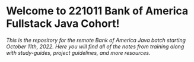 # Welcome to 221011 Bank of America Fullstack Java Cohort!
*This is the repository for the remote Bank of America Java batch starting October 11th, 2022.
Here you will find all of the notes from training along with study-guides, project guidelines, and more resources.*
